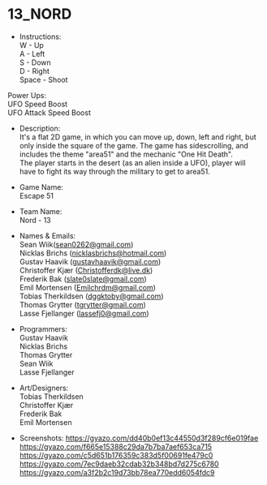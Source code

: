 # 13_NORD

* Instructions: <br>
W - Up <br>
A - Left <br>
S - Down <br>
D - Right <br>
Space - Shoot <br>

Power Ups: <br>
UFO Speed Boost <br>
UFO Attack Speed Boost

* Description: <br>
It's a flat 2D game, in which you can move up, down, left and right, but only inside the square of the game. The game has sidescrolling, and includes the theme "area51" and the mechanic "One Hit Death". <br>
The player starts in the desert (as an alien inside a UFO), player will have to fight its way through the military to get to area51.

* Game Name: <br>
Escape 51

* Team Name: <br>
Nord - 13

* Names & Emails: <br>
Sean Wiik(sean0262@gmail.com) <br>
Nicklas Brichs (nicklasbrichs@hotmail.com) <br>
Gustav Haavik (gustavhaavik@gmail.com) <br>
Christoffer Kjær (Christofferdk@live.dk) <br>
Frederik Bak (slate0slate@gmail.com) <br>
Emil Mortensen (Emilchrdm@gmail.com) <br>
Tobias Therkildsen (dggktoby@gmail.com) <br>
Thomas Grytter (tgrytter@gmail.com) <br>
Lasse Fjellanger (lassefj0@gmail.com)

* Programmers: <br>
Gustav Haavik <br>
Nicklas Brichs <br>
Thomas Grytter <br>
Sean Wiik <br>
Lasse Fjellanger

* Art/Designers: <br>
Tobias Therkildsen <br>
Christoffer Kjær <br>
Frederik Bak <br>
Emil Mortensen


* Screenshots:
https://gyazo.com/dd40b0ef13c44550d3f289cf6e019fae
https://gyazo.com/f665e15388c29da7b7ba7aef653ca715
https://gyazo.com/c5d651b176359c383d5f00691fe479c0
https://gyazo.com/7ec9daeb32cdab32b348bd7d275c6780
https://gyazo.com/a3f2b2c19d73bb78ea770edd6054fdc9
